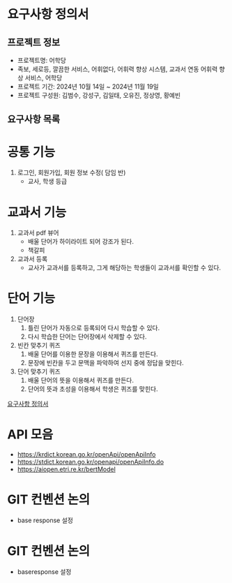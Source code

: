 # 요구사항 정의서

## 프로젝트 정보

- 프로젝트명: 어학당
- 족보, 세로등, 깔끔한 서비스, 어휘없다, 어휘력 향상 시스템, 교과서 연동 어휘력 향상 서비스, 어학당
- 프로젝트 기간: 2024년 10월 14일 ~ 2024년 11월 19일
- 프로젝트 구성원: 김범수, 강성구, 김일태, 오유진, 정상영, 황예빈

## 요구사항 목록

# 공통 기능

1. 로그인, 회원가입, 회원 정보 수정( 담임 반) 
    - 교사, 학생 등급

# 교과서 기능

1. 교과서 pdf 뷰어
    - 배울 단어가 하이라이트 되어 강조가 된다.
    - 책갈피
2. 교과서 등록
    - 교사가 교과서를 등록하고, 그게 해당하는 학생들이 교과서를 확인할 수 있다.

# 단어 기능

1. 단어장
    1. 틀린 단어가 자동으로 등록되어 다시 학습할 수 있다.
    2. 다시 학습한 단어는 단어장에서 삭제할 수 있다.
2. 빈칸 맞추기 퀴즈
    1. 배울 단어를 이용한 문장을 이용해서 퀴즈를 만든다.
    2. 문장에 빈칸을 두고 문맥을 파악하여 선지 중에 정답을 맞힌다.
3. 단어 맞추기 퀴즈
    1. 배울 단어의 뜻을 이용해서 퀴즈를 만든다.
    2. 단어의 뜻과 초성을 이용해서 학생은 퀴즈를 맞힌다.

[요구사항 정의서](https://www.notion.so/1260cfca537f8016ae0de531ed86d373?pvs=21)

# API 모음

- https://krdict.korean.go.kr/openApi/openApiInfo
- https://stdict.korean.go.kr/openapi/openApiInfo.do
- https://aiopen.etri.re.kr/bertModel


# GIT 컨벤션 논의
- base response 설정



# GIT 컨벤션 논의
- baseresponse 설정

